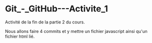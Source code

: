 # Git_-_GitHub---Activite_1
Activité de la fin de la partie 2 du cours.

Nous allons faire 4 commits et y mettre un fichier javascript ainsi qu'un fichier html lié.
